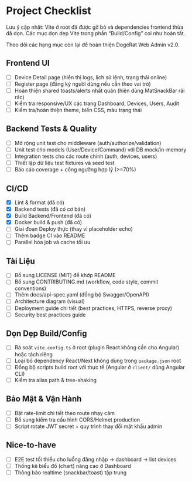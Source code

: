 # Project Checklist

Lưu ý cập nhật: Vite ở root đã được gỡ bỏ và dependencies frontend thừa đã dọn. Các mục dọn dẹp Vite trong phần “Build/Config” coi như hoàn tất.

Theo dõi các hạng mục còn lại để hoàn thiện DogeRat Web Admin v2.0.

## Frontend UI
- [ ] Device Detail page (hiển thị logs, lịch sử lệnh, trạng thái online)
- [ ] Register page (đăng ký người dùng nếu cần theo vai trò)
- [ ] Hoàn thiện shared toasts/alerts nhất quán (hiện dùng MatSnackBar rải rác)
- [ ] Kiểm tra responsive/UX các trang Dashboard, Devices, Users, Audit
- [ ] Kiểm tra/hoàn thiện theme, biến CSS, màu trạng thái

## Backend Tests & Quality
- [ ] Mở rộng unit test cho middleware (auth/authorize/validation)
- [ ] Unit test cho models (User/Device/Command) với DB mock/in-memory
- [ ] Integration tests cho các route chính (auth, devices, users)
- [ ] Thiết lập dữ liệu test fixtures và seed test
- [ ] Báo cáo coverage + cổng ngưỡng hợp lý (>=70%)

## CI/CD
- [x] Lint & format (đã có)
- [x] Backend tests (đã có cơ bản)
- [x] Build Backend/Frontend (đã có)
- [x] Docker build & push (đã có)
- [ ] Giai đoạn Deploy thực (thay vì placeholder echo)
- [ ] Thêm badge CI vào README
- [ ] Parallel hóa job và cache tối ưu

## Tài Liệu
- [ ] Bổ sung LICENSE (MIT) để khớp README
- [ ] Bổ sung CONTRIBUTING.md (workflow, code style, commit conventions)
- [ ] Thêm docs/api-spec.yaml (đồng bộ Swagger/OpenAPI)
- [ ] Architecture diagram (visual)
- [ ] Deployment guide chi tiết (best practices, HTTPS, reverse proxy)
- [ ] Security best practices guide

## Dọn Dẹp Build/Config
- [ ] Rà soát `vite.config.ts` ở root (plugin React không cần cho Angular) hoặc tách riêng
- [ ] Loại bỏ dependency React/Next không dùng trong `package.json` root
- [ ] Đồng bộ scripts build root với thực tế (Angular ở `client/` dùng Angular CLI)
- [ ] Kiểm tra alias path & tree-shaking

## Bảo Mật & Vận Hành
- [ ] Bật rate-limit chi tiết theo route nhạy cảm
- [ ] Bổ sung kiểm tra cấu hình CORS/Helmet production
- [ ] Script rotate JWT secret + quy trình thay đổi mật khẩu admin

## Nice-to-have
- [ ] E2E test tối thiểu cho luồng đăng nhập → dashboard → list devices
- [ ] Thống kê biểu đồ (chart) nâng cao ở Dashboard
- [ ] Thông báo realtime (snackbar/toast) tập trung
